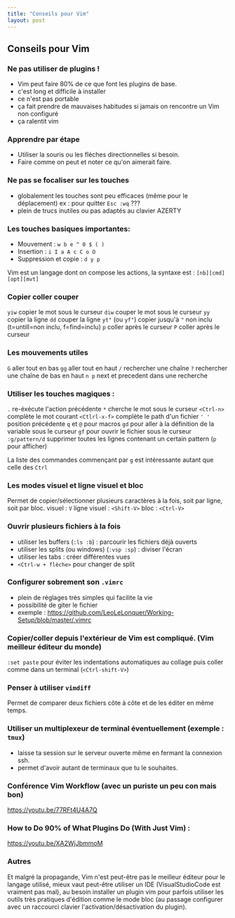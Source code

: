```yaml
---
title: "Conseils pour Vim"
layout: post
---
```


## Conseils pour Vim

### Ne pas utiliser de plugins !

- Vim peut faire 80% de ce que font les plugins de base.
- c'est long et difficile à installer
- ce n'est pas portable
- ça fait prendre de mauvaises habitudes si jamais on rencontre un Vim non configuré
- ça ralentit vim

### Apprendre par étape

- Utiliser la souris ou les flèches directionnelles si besoin.
- Faire comme on peut et noter ce qu'on aimerait faire.  

### Ne pas se focaliser sur les touches

- globalement les touches sont peu efficaces (même pour le déplacement) ex : pour quitter `Esc :wq` ???  
- plein de trucs inutiles ou pas adaptés au clavier AZERTY

### Les touches basiques importantes:  

- Mouvement : `w b e ^ 0 $ ( )`
- Insertion : `i I a A c C o O`  
- Suppression et copie : `d y p`  

 Vim est un langage dont on compose les actions, la syntaxe est : `[nb][cmd][opt][mvt]`

### Copier coller couper

`yiw` copier le mot sous le curseur
`diw` couper le mot sous le curseur
`yy` copier la ligne
`dd` couper la ligne
`yt"` (ou `yf"`) copier jusqu'à `"` non inclu (t=untill=non inclu, f=find=inclu)
`p` coller après le curseur
`P` coller après le curseur

### Les mouvements utiles

`G` aller tout en bas
`gg` aller tout en haut
`/` rechercher une chaîne
`?` rechercher une chaîne de bas en haut
`n p` next et precedent dans une recherche

### Utiliser les touches magiques :

`.` re-éxécute l'action précédente
`*` cherche le mot sous le curseur
`<Ctrl-n>` complète le mot courant
`<Ctlrl-x-f>` complète le path d'un fichier
`' '` position précédente
`q` et `@` pour macros
`gd` pour aller à la définition de la variable sous le curseur
`gf` pour ouvrir le fichier sous le curseur
`:g/pattern/d` supprimer toutes les lignes contenant un certain pattern (`p` pour afficher)

La liste des commandes commençant par `g` est intéressante autant que celle des `Ctrl`

### Les modes visuel et ligne visuel et bloc

Permet de copier/sélectionner plusieurs caractères à la fois, soit par ligne, soit par bloc.
visuel : `V`
ligne visuel : `<Shift-V>`
bloc : `<Ctrl-V>`

### Ouvrir plusieurs fichiers à la fois  

- utiliser les buffers (`:ls :b`) : parcourir les fichiers déjà ouverts
- utiliser les splits (ou windows) (`:vsp :sp`) : diviser l'écran
- utiliser les tabs : créer différentes vues
- `<Ctrl-w + flèche>` pour changer de split

### Configurer sobrement son `.vimrc`  

- plein de réglages très simples qui facilite la vie
- possibilité de giter le fichier
- exemple : https://github.com/LeoLeLonquer/Working-Setup/blob/master/.vimrc

### Copier/coller depuis l'extérieur de Vim est compliqué. (Vim meilleur éditeur du monde)

 `:set paste` pour éviter les indentations automatiques au collage puis coller comme dans un terminal (`<Ctrl-shift-V>`)

### Penser à utiliser `vimdiff`

Permet de comparer deux fichiers côte à côte et de les éditer en même temps.

### Utiliser un multiplexeur de terminal éventuellement (exemple : `tmux`)

- laisse ta session sur le serveur ouverte même en fermant la connexion ssh.  
- permet d'avoir autant de terminaux que tu le souhaites.

### Conférence Vim Workflow (avec un puriste un peu con mais bon)

 https://youtu.be/77RFt4U4A7Q

### How to Do 90% of What Plugins Do (With Just Vim) :

https://youtu.be/XA2WjJbmmoM

### Autres

Et malgré la propagande, Vim n'est peut-être pas le meilleur éditeur pour le langage utilisé, mieux  vaut peut-être utiliser un IDE (VisualStudioCode est vraiment pas mal),  au besoin installer un plugin vim pour  parfois utiliser les outils très pratiques d'édition comme le mode bloc  (au passage configurer avec un raccourci clavier  l'activation/désactivation du plugin).

